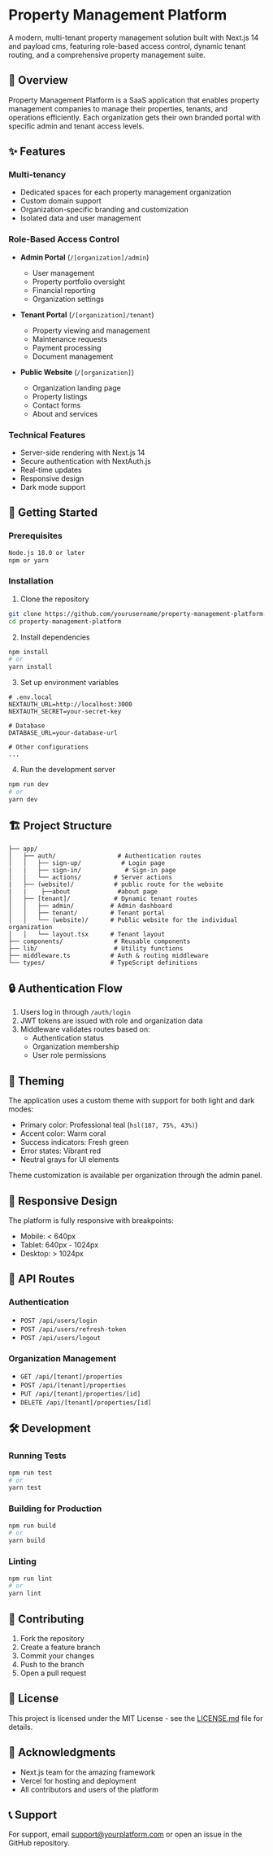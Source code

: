 # Property Management Platform

A modern, multi-tenant property management solution built with Next.js 14 and payload cms, featuring role-based access control, dynamic tenant routing, and a comprehensive property management suite.

## 🏢 Overview

Property Management Platform is a SaaS application that enables property management companies to manage their properties, tenants, and operations efficiently. Each organization gets their own branded portal with specific admin and tenant access levels.

## ✨ Features

### Multi-tenancy
- Dedicated spaces for each property management organization
- Custom domain support
- Organization-specific branding and customization
- Isolated data and user management

### Role-Based Access Control
- **Admin Portal** (`/[organization]/admin`)
  - User management
  - Property portfolio oversight
  - Financial reporting
  - Organization settings

- **Tenant Portal** (`/[organization]/tenant`)
  - Property viewing and management
  - Maintenance requests
  - Payment processing
  - Document management

- **Public Website** (`/[organization]`)
  - Organization landing page
  - Property listings
  - Contact forms
  - About and services

### Technical Features
- Server-side rendering with Next.js 14
- Secure authentication with NextAuth.js
- Real-time updates
- Responsive design
- Dark mode support

## 🚀 Getting Started

### Prerequisites
```bash
Node.js 18.0 or later
npm or yarn
```

### Installation

1. Clone the repository
```bash
git clone https://github.com/yourusername/property-management-platform.git
cd property-management-platform
```

2. Install dependencies
```bash
npm install
# or
yarn install
```

3. Set up environment variables
```env
# .env.local
NEXTAUTH_URL=http://localhost:3000
NEXTAUTH_SECRET=your-secret-key

# Database
DATABASE_URL=your-database-url

# Other configurations
...
```

4. Run the development server
```bash
npm run dev
# or
yarn dev
```

## 🏗 Project Structure

```
├── app/
│   ├── auth/                 # Authentication routes
│   │   ├── sign-up/           # Login page
|   |   ├── sign-in/            # Sign-in page
│   │   └── actions/         # Server actions
|   ├── (website)/           # public route for the website
|   |    ├──about             #about page
│   ├── [tenant]/            # Dynamic tenant routes
│   │   ├── admin/          # Admin dashboard
│   │   ├── tenant/         # Tenant portal
│   │   └── (website)/      # Public website for the individual organization
│   │   └── layout.tsx      # Tenant layout
├── components/              # Reusable components
├── lib/                     # Utility functions
├── middleware.ts           # Auth & routing middleware
└── types/                  # TypeScript definitions
```

## 🔒 Authentication Flow

1. Users log in through `/auth/login`
2. JWT tokens are issued with role and organization data
3. Middleware validates routes based on:
   - Authentication status
   - Organization membership
   - User role permissions

## 🎨 Theming

The application uses a custom theme with support for both light and dark modes:

- Primary color: Professional teal (`hsl(187, 75%, 43%)`)
- Accent color: Warm coral
- Success indicators: Fresh green
- Error states: Vibrant red
- Neutral grays for UI elements

Theme customization is available per organization through the admin panel.

## 📱 Responsive Design

The platform is fully responsive with breakpoints:
- Mobile: < 640px
- Tablet: 640px - 1024px
- Desktop: > 1024px

## 🔧 API Routes

### Authentication
- `POST /api/users/login`
- `POST /api/users/refresh-token`
- `POST /api/users/logout`

### Organization Management
- `GET /api/[tenant]/properties`
- `POST /api/[tenant]/properties`
- `PUT /api/[tenant]/properties/[id]`
- `DELETE /api/[tenant]/properties/[id]`

## 🛠 Development

### Running Tests
```bash
npm run test
# or
yarn test
```

### Building for Production
```bash
npm run build
# or
yarn build
```

### Linting
```bash
npm run lint
# or
yarn lint
```

## 🤝 Contributing

1. Fork the repository
2. Create a feature branch
3. Commit your changes
4. Push to the branch
5. Open a pull request

## 📄 License

This project is licensed under the MIT License - see the [LICENSE.md](LICENSE.md) file for details.

## 🙏 Acknowledgments

- Next.js team for the amazing framework
- Vercel for hosting and deployment
- All contributors and users of the platform

## 📞 Support

For support, email support@yourplatform.com or open an issue in the GitHub repository.
